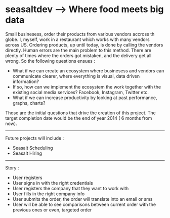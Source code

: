 seasaltdev --> Where food meets big data
==========

Small businesess, order their products from various vendors accross th globe. I, myself, work in a restaurant which works with many vendors across US. Ordering products, up until today, is done by calling the vendors directly. Human errors are the main problem to this method. There are plenty of times where the orders got mistaken, and the delivery get all wrong. So the following questions ensues :

- What if we can create an ecosystem where businesess and vendors can communicate clearer, where everything is visual, data driven information?
- If so, how can we implement the ecosystem the work together with the existing social media services? Facebook, Instagram, Twitter etc.
- What if we can increase productivity by looking at past performance, graphs, charts?

Those are the initial questions that drive the creation of this project. The target completion date would be the end of year 2014 ( 6 months from now).

--------------------------
Future projects will include :

- Seasalt Scheduling
- Seasalt Hiring

---------------------------
Story :

- User registers
- User signs in with the right credentials
- User registers the company that they want to work with
- User fills in the right company info
- User submits the order, the order will translate into an email or sms
- User will be able to see comparisons between current order with the previous ones or even, targeted order
